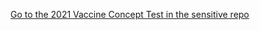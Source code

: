 [Go to the 2021 Vaccine Concept Test in the sensitive repo](https://github.com/department-of-veterans-affairs/va.gov-team-sensitive/tree/master/products/health-care/appointments/research/2021-02-vaos-vaccine-concept-test)
